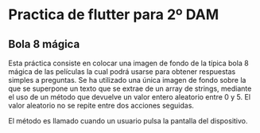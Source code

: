 # Practica de flutter para 2º DAM
## Bola 8 mágica

Esta práctica consiste en colocar una imagen de fondo de la típica bola 8 mágica de las películas la cual podrá usarse para obtener respuestas simples a preguntas. Se ha utilizado una única imagen de fondo sobre la que se superpone un texto que se extrae de un array de strings, mediante el uso de un método que devuelve un valor entero aleatorio entre 0 y 5. El valor aleatorio no se repite entre dos acciones seguidas.

El método es llamado cuando un usuario pulsa la pantalla del dispositivo.
